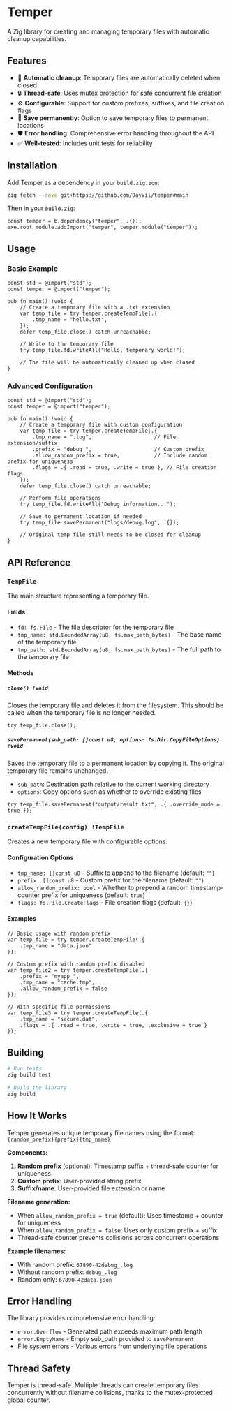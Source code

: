 # Temper

A Zig library for creating and managing temporary files with automatic cleanup capabilities.

## Features

- 🧹 **Automatic cleanup**: Temporary files are automatically deleted when closed
- 🔒 **Thread-safe**: Uses mutex protection for safe concurrent file creation
- ⚙️ **Configurable**: Support for custom prefixes, suffixes, and file creation flags
- 💾 **Save permanently**: Option to save temporary files to permanent locations
- 🛡️ **Error handling**: Comprehensive error handling throughout the API
- ✅ **Well-tested**: Includes unit tests for reliability

## Installation

Add Temper as a dependency in your `build.zig.zon`:

```bash
zig fetch --save git+https://github.com/DayVil/temper#main
```

Then in your `build.zig`:

```zig
const temper = b.dependency("temper", .{});
exe.root_module.addImport("temper", temper.module("temper"));
```

## Usage

### Basic Example

```zig
const std = @import("std");
const temper = @import("temper");

pub fn main() !void {
    // Create a temporary file with a .txt extension
    var temp_file = try temper.createTempFile(.{ 
        .tmp_name = "hello.txt",
    });
    defer temp_file.close() catch unreachable;

    // Write to the temporary file
    try temp_file.fd.writeAll("Hello, temporary world!");

    // The file will be automatically cleaned up when closed
}
```

### Advanced Configuration

```zig
const std = @import("std");
const temper = @import("temper");

pub fn main() !void {
    // Create a temporary file with custom configuration
    var temp_file = try temper.createTempFile(.{
        .tmp_name = ".log",                    // File extension/suffix
        .prefix = "debug_",                    // Custom prefix 
        .allow_random_prefix = true,           // Include random prefix for uniqueness
        .flags = .{ .read = true, .write = true }, // File creation flags
    });
    defer temp_file.close() catch unreachable;

    // Perform file operations
    try temp_file.fd.writeAll("Debug information...");

    // Save to permanent location if needed
    try temp_file.savePermanent("logs/debug.log", .{});
    
    // Original temp file still needs to be closed for cleanup
}
```

## API Reference

### `TempFile`

The main structure representing a temporary file.

#### Fields

- `fd: fs.File` - The file descriptor for the temporary file
- `tmp_name: std.BoundedArray(u8, fs.max_path_bytes)` - The base name of the temporary file
- `tmp_path: std.BoundedArray(u8, fs.max_path_bytes)` - The full path to the temporary file

#### Methods

##### `close() !void`

Closes the temporary file and deletes it from the filesystem. This should be called when the temporary file is no longer needed.

```zig
try temp_file.close();
```

##### `savePermanent(sub_path: []const u8, options: fs.Dir.CopyFileOptions) !void`

Saves the temporary file to a permanent location by copying it. The original temporary file remains unchanged.

- `sub_path`: Destination path relative to the current working directory
- `options`: Copy options such as whether to override existing files

```zig
try temp_file.savePermanent("output/result.txt", .{ .override_mode = true });
```

### `createTempFile(config) !TempFile`

Creates a new temporary file with configurable options.

#### Configuration Options

- `tmp_name: []const u8` - Suffix to append to the filename (default: `""`)
- `prefix: []const u8` - Custom prefix for the filename (default: `""`)
- `allow_random_prefix: bool` - Whether to prepend a random timestamp-counter prefix for uniqueness (default: `true`)
- `flags: fs.File.CreateFlags` - File creation flags (default: `{}`)

#### Examples

```zig
// Basic usage with random prefix
var temp_file = try temper.createTempFile(.{
    .tmp_name = "data.json"
});

// Custom prefix with random prefix disabled
var temp_file2 = try temper.createTempFile(.{
    .prefix = "myapp_",
    .tmp_name = "cache.tmp", 
    .allow_random_prefix = false
});

// With specific file permissions
var temp_file3 = try temper.createTempFile(.{
    .tmp_name = "secure.dat",
    .flags = .{ .read = true, .write = true, .exclusive = true }
});
```

## Building

```bash
# Run tests
zig build test

# Build the library
zig build
```

## How It Works

Temper generates unique temporary file names using the format: `{random_prefix}{prefix}{tmp_name}`

**Components:**
1. **Random prefix** (optional): Timestamp suffix + thread-safe counter for uniqueness
2. **Custom prefix**: User-provided string prefix 
3. **Suffix/name**: User-provided file extension or name

**Filename generation:**
- When `allow_random_prefix = true` (default): Uses timestamp + counter for uniqueness
- When `allow_random_prefix = false`: Uses only custom prefix + suffix
- Thread-safe counter prevents collisions across concurrent operations

**Example filenames:**
- With random prefix: `67890-42debug_.log` 
- Without random prefix: `debug_.log`
- Random only: `67890-42data.json`

## Error Handling

The library provides comprehensive error handling:

- `error.Overflow` - Generated path exceeds maximum path length
- `error.EmptyName` - Empty sub_path provided to `savePermanent`
- File system errors - Various errors from underlying file operations

## Thread Safety

Temper is thread-safe. Multiple threads can create temporary files concurrently without filename collisions, thanks to the mutex-protected global counter.
